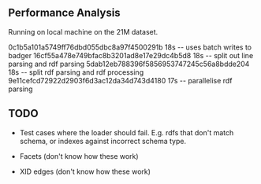 ## Performance Analysis

Running on local machine on the 21M dataset.

0c1b5a101a5749ff76dbd055dbc8a97f4500291b 18s -- uses batch writes to badger
16cf55a478e749bfac8b3201ad8e17e29dc4b5d8 18s -- split out line parsing and rdf parsing
5dab12eb788396f5856953747245c56a8bdde204 18s -- split rdf parsing and rdf processing
9e11cefcd72922d2903f6d3ac12da34d743d4180 17s -- parallelise rdf parsing

## TODO

- Test cases where the loader should fail. E.g. rdfs that don't match schema,
  or indexes against incorrect schema type.

- Facets (don't know how these work)
- XID edges (don't know how these work)
